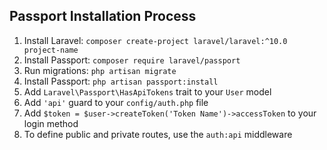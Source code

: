 ## Passport Installation Process

1. Install Laravel: `composer create-project laravel/laravel:^10.0 project-name`
2. Install Passport: `composer require laravel/passport`
3. Run migrations: `php artisan migrate`
4. Install Passport: `php artisan passport:install`
5. Add `Laravel\Passport\HasApiTokens` trait to your `User` model
6. Add `'api'` guard to your `config/auth.php` file
7. Add `$token = $user->createToken('Token Name')->accessToken` to your login method
8. To define public and private routes, use the `auth:api` middleware

